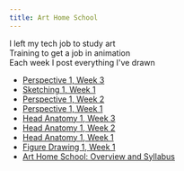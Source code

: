 ```yaml
---
title: Art Home School
---
```


I left my tech job to study art \
Training to get a job in animation \
Each week I post everything I've drawn

<div class='blog card-navigation'>

- <a href="/art-home-school/perspective-1-week-3.html">Perspective 1, Week 3</a>
- <a href="/art-home-school/sketching-1-week-1.html">Sketching 1, Week 1</a>
- <a href="/art-home-school/perspective-1-week-2.html">Perspective 1, Week 2</a>
- <a href="/art-home-school/perspective-1-week-1.html">Perspective 1, Week 1</a>
- <a href="/art-home-school/head-anatomy-1-week-3.html">Head Anatomy 1, Week 3</a>
- <a href="/art-home-school/head-anatomy-1-week-2.html">Head Anatomy 1, Week 2</a>
- <a href="/art-home-school/head-anatomy-1-week-1.html">Head Anatomy 1, Week 1</a>
- <a href="/art-home-school/figure-drawing-1-week-1.html">Figure Drawing 1, Week 1</a>
- <a href="/blog/art-home-school.html">Art Home School: Overview and Syllabus</a>

